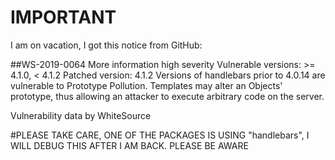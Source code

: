 # IMPORTANT
I am on vacation, I got this notice from GitHub:

##WS-2019-0064 More information
high severity
Vulnerable versions: >= 4.1.0, < 4.1.2
Patched version: 4.1.2
Versions of handlebars prior to 4.0.14 are vulnerable to Prototype Pollution. Templates may alter an Objects' prototype, thus allowing an attacker to execute arbitrary code on the server.

Vulnerability data by WhiteSource

#PLEASE TAKE CARE, ONE OF THE PACKAGES IS USING "handlebars", I WILL DEBUG THIS AFTER I AM BACK. PLEASE BE AWARE
